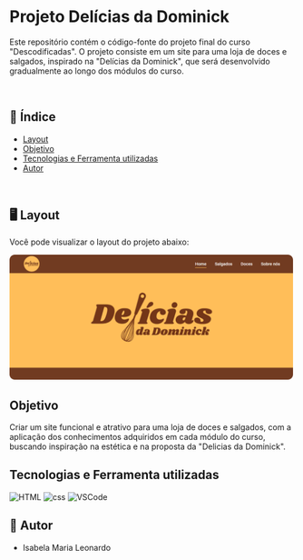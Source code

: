 # Projeto Delícias da Dominick
Este repositório contém o código-fonte do projeto final do curso "Descodificadas". O projeto consiste em um site para uma loja de doces e salgados, inspirado na "Delícias da Dominick", que será desenvolvido gradualmente ao longo dos módulos do curso.


<br>

## 📌 Índice

- [Layout](#️-layout)
- [Objetivo](#objetivo)
- [Tecnologias e Ferramenta utilizadas](#tecnologias-e-ferramenta-utilizadas)
- [Autor](#-autor)

<br>


## 🖥️ Layout

Você pode visualizar o layout do projeto abaixo: 

<img src="./img/layout.png" width="500px" alt="Layout" />


<br>

## Objetivo
Criar um site funcional e atrativo para uma loja de doces e salgados, com a aplicação dos conhecimentos adquiridos em cada módulo do curso, buscando inspiração na estética e na proposta da "Delicias da Dominick".

## Tecnologias e Ferramenta utilizadas

<img src="https://cdn.jsdelivr.net/gh/devicons/devicon@latest/icons/html5/html5-plain-wordmark.svg" width="60" alt="HTML" /> <img src="https://cdn.jsdelivr.net/gh/devicons/devicon@latest/icons/css3/css3-plain-wordmark.svg" width="60" alt="css" />  <img src="https://cdn.jsdelivr.net/gh/devicons/devicon@latest/icons/vscode/vscode-original.svg" width="50" alt="VSCode" />

## 📝 Autor

- Isabela Maria Leonardo